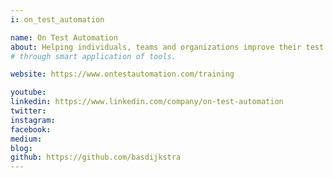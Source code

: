 ```yaml
---
i: on_test_automation

name: On Test Automation
about: Helping individuals, teams and organizations improve their test automation efforts
# through smart application of tools.

website: https://www.ontestautomation.com/training

youtube:
linkedin: https://www.linkedin.com/company/on-test-automation
twitter:
instagram:
facebook:
medium:
blog:
github: https://github.com/basdijkstra
---
```

